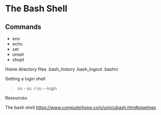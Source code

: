 # The Bash Shell

## Commands

- env
- echo
- set
- unset
- shopt

Home directory files
.bash_history
.bash_logout
.bashrc

Getting a login shell
> su -
> su -l
> su --login

Resources:

The bash shell
https://www.computerhope.com/unix/ubash.htm#pipelines